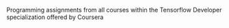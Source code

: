 Programming assignments from all courses within the Tensorflow Developer specialization offered by Coursera
